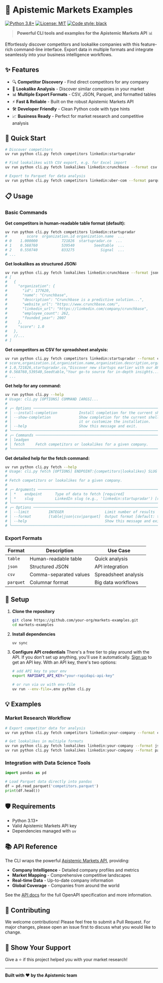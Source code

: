 # 🚀 Apistemic Markets Examples

[![Python 3.8+](https://img.shields.io/badge/python-3.8+-blue.svg)](https://www.python.org/downloads/)
[![License: MIT](https://img.shields.io/badge/License-MIT-yellow.svg)](https://opensource.org/licenses/MIT)
[![Code style: black](https://img.shields.io/badge/code%20style-black-000000.svg)](https://github.com/psf/black)

> **Powerful CLI tools and examples for the Apistemic Markets API** 📊

Effortlessly discover competitors and lookalike companies with this feature-rich command-line interface. 
Export data in multiple formats and integrate seamlessly into your business intelligence workflows.

## ✨ Features

- 🔍 **Competitor Discovery** - Find direct competitors for any company
- 🎯 **Lookalike Analysis** - Discover similar companies in your market
- 📊 **Multiple Export Formats** - CSV, JSON, Parquet, and formatted tables
- ⚡ **Fast & Reliable** - Built on the robust Apistemic Markets API
- 🛠️ **Developer Friendly** - Clean Python code with type hints
- 📈 **Business Ready** - Perfect for market research and competitive analysis

## 🚀 Quick Start

```bash
# Discover competitors
uv run python cli.py fetch competitors linkedin:startupradar

# Find lookalikes with CSV export, e.g. for Excel import
uv run python cli.py fetch lookalikes linkedin:crunchbase --format csv > crunchbase.csv

# Export to Parquet for data analysis
uv run python cli.py fetch competitors linkedin:uber-com --format parquet > uber.parquet
```

## 📋 Usage

### Basic Commands

**Get competitors in human-readable table format (default):**
```bash
uv run python cli.py fetch competitors linkedin:startupradar
#         score  organization.id organization.name  ...
# 0    1.000000           721826  startupradar.co  ...
# 1    0.568760           539540         Seedtable  ...
# 2    0.550740           833275            Signal  ...
# ...
```

**Get lookalikes as structured JSON:**
```bash
uv run python cli.py fetch lookalikes linkedin:crunchbase --format json
# [
#   {
#     "organization": {
#       "id": 177620,
#       "name": "Crunchbase",
#       "description": "Crunchbase is a predictive solution...",
#       "website_url": "https://www.crunchbase.com/",
#       "linkedin_url": "https://linkedin.com/company/crunchbase",
#       "employee_count": 262,
#       "founded_year": 2007
#     },
#     "score": 1.0
#   },
#   //...
# ]
```

**Get competitors as CSV for spreadsheet analysis:**
```bash
uv run python cli.py fetch competitors linkedin:startupradar --format csv
# score,organization.id,organization.name,organization.description,organization.website_url,organization.linkedin_url,organization.employee_count,organization.founded_year
# 1.0,721826,startupradar.co,"Discover new startups earlier with our API...",https://startupradar.co,https://linkedin.com/company/startupradar,1,
# 0.568760,539540,Seedtable,"Your go-to source for in-depth insights...",https://seedtable.com,https://linkedin.com/company/seedtable,0,2018.0
# ...
```

**Get help for any command:**
```bash
uv run python cli.py --help
# Usage: cli.py [OPTIONS] COMMAND [ARGS]...
# 
# ╭─ Options ────────────────────────────────────────────────────────────────────╮
# │ --install-completion          Install completion for the current shell.      │
# │ --show-completion             Show completion for the current shell, to copy │
# │                               it or customize the installation.              │
# │ --help                        Show this message and exit.                    │
# ╰──────────────────────────────────────────────────────────────────────────────╯
# ╭─ Commands ───────────────────────────────────────────────────────────────────╮
# │ leadgen                                                                      │
# │ fetch     Fetch competitors or lookalikes for a given company.               │
# ╰──────────────────────────────────────────────────────────────────────────────╯
```

**Get detailed help for the fetch command:**
```bash
uv run python cli.py fetch --help
# Usage: cli.py fetch [OPTIONS] ENDPOINT:{competitors|lookalikes} SLUG
#
# Fetch competitors or lookalikes for a given company.
#
# ╭─ Arguments ──────────────────────────────────────────────────────────────────╮
# │ *    endpoint      Type of data to fetch [required]                          │
# │ *    slug          LinkedIn slug (e.g., 'linkedin:startupradar') [required]  │
# ╰──────────────────────────────────────────────────────────────────────────────╯
# ╭─ Options ────────────────────────────────────────────────────────────────────╮
# │ --limit         INTEGER                   Limit number of results            │
# │ --format        [table|json|csv|parquet]  Output format [default: table]     │
# │ --help                                    Show this message and exit.        │
# ╰──────────────────────────────────────────────────────────────────────────────╯
```

### Export Formats

| Format | Description | Use Case |
|--------|-------------|----------|
| `table` | Human-readable table | Quick analysis |
| `json` | Structured JSON | API integration |
| `csv` | Comma-separated values | Spreadsheet analysis |
| `parquet` | Columnar format | Big data workflows |

## 🔧 Setup

1. **Clone the repository**
   ```bash
   git clone https://github.com/your-org/markets-examples.git
   cd markets-examples
   ```

2. **Install dependencies**
   ```bash
   uv sync
   ```

3. **Configure API credentials**
   There's a free tier to play around with the API.
   If you don't set up anything, you'll use it automatically.
   [Sign up](https://rapidapi.com/apistemic-com-apistemic-com-default/api/market-intelligence-competitors-lookalikes-and-more)
   to get an API key.
   With an API key, there's two options:
   ```bash
   # add API key to your env
   export RAPIDAPI_API_KEY="your-rapidapi-api-key"

   # or run via uv with env-file
   uv run --env-file=.env python cli.py
   ```


## 💡 Examples

### Market Research Workflow
```bash
# Export competitor data for analysis
uv run python cli.py fetch competitors linkedin:your-company --format csv > competitors.csv

# Get lookalikes in multiple formats
uv run python cli.py fetch lookalikes linkedin:your-company --format json > lookalikes.json
uv run python cli.py fetch lookalikes linkedin:your-company --format parquet > lookalikes.parquet
```

### Integration with Data Science Tools
```python
import pandas as pd

# Load Parquet data directly into pandas
df = pd.read_parquet('competitors.parquet')
print(df.head())
```

## 🛡️ Requirements

- Python 3.13+
- Valid Apistemic Markets API key
- Dependencies managed with `uv`

## 📚 API Reference

The CLI wraps the powerful [Apistemic Markets API](https://markets.apistemic.com), providing:

- **Company Intelligence** - Detailed company profiles and metrics
- **Market Mapping** - Comprehensive competitive landscapes
- **Real-time Data** - Up-to-date company information
- **Global Coverage** - Companies from around the world

See the [API docs](https://competitor-api.apistemic.com/docs) for the full OpenAPI specification and more information.

## 🤝 Contributing

We welcome contributions! Please feel free to submit a Pull Request. For major changes, please open an issue first to discuss what you would like to change.

## 🌟 Show Your Support

Give a ⭐️ if this project helped you with your market research!

---

**Built with ❤️ by the Apistemic team**
